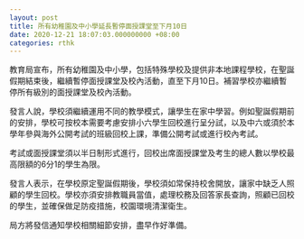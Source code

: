 ```yaml
---
layout: post
title: 所有幼稚園及中小學延長暫停面授課堂至下月10日
date: 2020-12-21 18:07:03.000000000 +08:00
categories: rthk
---
```


教育局宣布，所有幼稚園及中小學，包括特殊學校及提供非本地課程學校，在聖誕假期結束後，繼續暫停面授課堂及校內活動，直至下月10日。補習學校亦繼續暫停所有級別的面授課堂及校內活動。
 
發言人說，學校須繼續運用不同的教學模式，讓學生在家中學習。例如聖誕假期前的安排，學校可按校本需要考慮安排小六學生回校進行呈分試，以及中六或須於本學年參與海外公開考試的班級回校上課，準備公開考試或進行校內考試。

考試或面授課堂須以半日制形式進行，回校出席面授課堂及考生的總人數以學校最高限額的6分1的學生為限。
 
發言人表示，在學校原定聖誕假期後，學校須如常保持校舍開放，讓家中缺乏人照顧的學生回校。學校亦須安排教職員當值，處理校務及回答家長查詢，照顧已回校的學生，並確保做足防疫措施，校園環境清潔衛生。

局方將發信通知學校相關細節安排，盡早作好準備。
